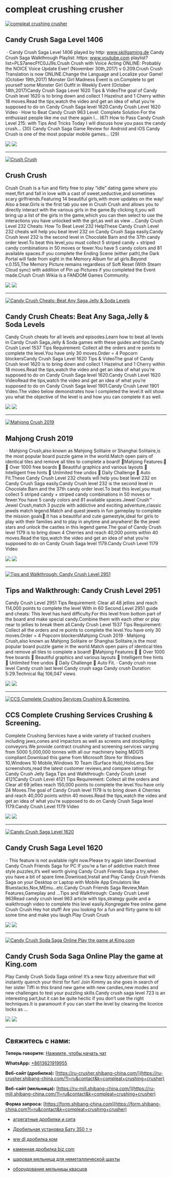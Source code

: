 # compleat crushing crusher

<a href="https://swt.shibang-china.com/?l=ru&img&k=compleat+crushing+crusher" target="_blank">![compleat crushing crusher](http://static.shibang-china.com/all-800x300/573.jpg)</a>

## Candy Crush Saga Level 1406
&nbsp;&#0183;&#32;Candy Crush Saga Level 1406 played by http: www.skillgaming.de Candy Crush Saga Walkthrough Playlist: https: www.youtube.com playlist?list=PLS7anecFfC0JJ9s.Crush Crush with Voice Acting ONLINE: Probably the NOICE Voice Update Ever! (November 30th,2017) v 0.209.Crush Crush Translation is now ONLINE.Change the Language and Localize your Game! (October 19th,2017) Monster Girl Madness Event is on.Complete to get yourself some Monster Girl Outfit in Weekly Event (October 14th,2017)Candy Crush Saga Level 1620 Tips &amp; VideoThe goal of Candy Crush level 1620 is to bring down and collect 1 Hazelnut and 1 Cherry within 18 moves.Read the tips,watch the video and get an idea of what you’re supposed to do on Candy Crush Saga level 1620.Candy Crush Level 1620 Video&nbsp;&#0183;&#32;How to Beat Candy Crush 963 Level: Complete Solution For the enthusiast people like me out there again I… (67) How to Pass Candy Crush Level 215: with Tips And Tricks Today I will discuss how you pass the candy crush… (30) Candy Crush Saga Game Review for Android and iOS Candy Crush is one of the most popular mobile games… (29)


<a href="https://whatsapp.shibangsoft.com/WhatsApp.php" target="_blank" title="WhatsApp">![](http://static.shibang-china.com/icon/whatsapp.png)</a> <a href="https://swt.shibang-china.com/?l=ru&icon&k=compleat+crushing+crusher" target="_blank">![](http://static.shibang-china.com/icon/chat-ru.png)</a>

---

<a href="https://swt.shibang-china.com/?l=ru&img&k=compleat+crushing+crusher" target="_blank">![Crush Crush](http://static.shibang-china.com/all-800x300/1072.jpg)</a>

## Crush Crush
Crush Crush is a fun and flirty free to play “idle” dating game where you meet,flirt and fall in love with a cast of sweet,seductive,and sometimes scary girlfriends.Featuring 14 beautiful girls,with more updates on the way! Also a bear.Girls is the first tab you see in Crush Crush and allows you to directly interact with the various girls in the game.By clicking it,you will bring up a list of the girls in the game,which you can then select to use the interactions you have unlocked with the girl,as well as view …Candy Crush Level 232 Cheats: How To Beat Level 232 HelpThese Candy Crush Level 232 cheats will help you beat level 232 on Candy Crush Saga easily.Candy Crush level 232 is the second level in Chocolate Barn and the 37th candy order level.To beat this level,you must collect 5 striped candy + striped candy combinations in 50 moves or fewer.You have 5 candy colors and 81 available spaces.If you complete the Ending Scene (either path),the Dark Portal will fade from sight in the Memory Album for all girls.Beyond v.0.155,The Memory Picture remains regardless of Soft Reset (With Steam Cloud sync) with addition of Pin up Pictures if you completed the Event made.Crush Crush Wikia is a FANDOM Games Community.


<a href="https://whatsapp.shibangsoft.com/WhatsApp.php" target="_blank" title="WhatsApp">![](http://static.shibang-china.com/icon/whatsapp.png)</a> <a href="https://swt.shibang-china.com/?l=ru&icon&k=compleat+crushing+crusher" target="_blank">![](http://static.shibang-china.com/icon/chat-ru.png)</a>

---

<a href="https://swt.shibang-china.com/?l=ru&img&k=compleat+crushing+crusher" target="_blank">![Candy Crush Cheats: Beat Any Saga,Jelly &amp; Soda Levels](http://static.shibang-china.com/all-800x300/695.jpg)</a>

## Candy Crush Cheats: Beat Any Saga,Jelly &amp; Soda Levels
Candy Crush cheats for all levels and episodes.Learn how to beat all levels in Candy Crush Saga,Jelly &amp; Soda games with these guides and tips.Candy Crush Level 1537 Tips Requirement: Collect all the orders and re points to complete the level.You have only 30 moves.Order = 4 Popcorn blockersCandy Crush Saga Level 1620 Tips &amp; VideoThe goal of Candy Crush level 1620 is to bring down and collect 1 Hazelnut and 1 Cherry within 18 moves.Read the tips,watch the video and get an idea of what you’re supposed to do on Candy Crush Saga level 1620.Candy Crush Level 1620 VideoRead the tips,watch the video and get an idea of what you’re supposed to do on Candy Crush Saga level 1901.Candy Crush Level 1901 Video.The video below demonstrates how I completed the level.It will show you what the objective of the level is and how you can complete it as well.


<a href="https://whatsapp.shibangsoft.com/WhatsApp.php" target="_blank" title="WhatsApp">![](http://static.shibang-china.com/icon/whatsapp.png)</a> <a href="https://swt.shibang-china.com/?l=ru&icon&k=compleat+crushing+crusher" target="_blank">![](http://static.shibang-china.com/icon/chat-ru.png)</a>

---

<a href="https://swt.shibang-china.com/?l=ru&img&k=compleat+crushing+crusher" target="_blank">![Mahjong Crush 2019](http://static.shibang-china.com/all-800x300/810.jpg)</a>

## Mahjong Crush 2019
&nbsp;&#0183;&#32;Mahjong Crush,also known as Mahjong Solitaire or Shanghai Solitaire,is the most popular board puzzle game in the world.Match open pairs of identical tiles and remove all tiles to complete a board! 🌟Mahjong Features:🌟 🔸 Over 1000 free boards 🔸 Beautiful graphics and various layouts 🔸 Intelligent free hints 🔸 Unlimited free undos 🔸 Daily Challenge 🔸 Auto Fit.These Candy Crush Level 232 cheats will help you beat level 232 on Candy Crush Saga easily.Candy Crush level 232 is the second level in Chocolate Barn and the 37th candy order level.To beat this level,you must collect 5 striped candy + striped candy combinations in 50 moves or fewer.You have 5 candy colors and 81 available spaces.Jewel Crush™&nbsp;&#0183;&#32;Jewel Crush,match 3 puzzle with addictive and exciting adventure,classic jewels match legend.Match and quest jewels in fun gameplay to complete the mission goals💎.It has a beautiful and cute gamestyle,ideal for girls to play with their families and to play in anytime and anywhere! Be the jewel stars and unlock the castles in this legend game.The goal of Candy Crush level 1179 is to bring down 4 Cherries and reach 40,000 points within 40 moves.Read the tips,watch the video and get an idea of what you’re supposed to do on Candy Crush Saga level 1179.Candy Crush Level 1179 Video


<a href="https://whatsapp.shibangsoft.com/WhatsApp.php" target="_blank" title="WhatsApp">![](http://static.shibang-china.com/icon/whatsapp.png)</a> <a href="https://swt.shibang-china.com/?l=ru&icon&k=compleat+crushing+crusher" target="_blank">![](http://static.shibang-china.com/icon/chat-ru.png)</a>

---

<a href="https://swt.shibang-china.com/?l=ru&img&k=compleat+crushing+crusher" target="_blank">![Tips and Walkthrough: Candy Crush Level 2951](http://static.shibang-china.com/all-800x300/1238.jpg)</a>

## Tips and Walkthrough: Candy Crush Level 2951
Candy Crush Level 2951 Tips Requirement: Clear all 48 jellies and reach 114,000 points to complete the level With in 60 Second.Level 2951 guide and cheats: This level has hard difficulty.For this level from bottom part of the board and make special candy.Combine them with each other or play near to jellies to break them all.Candy Crush Level 1537 Tips Requirement: Collect all the orders and re points to complete the level.You have only 30 moves.Order = 4 Popcorn blockersMahjong Crush 2019&nbsp;&#0183;&#32;Mahjong Crush,also known as Mahjong Solitaire or Shanghai Solitaire,is the most popular board puzzle game in the world.Match open pairs of identical tiles and remove all tiles to complete a board! 🌟Mahjong Features:🌟 🔸 Over 1000 free boards 🔸 Beautiful graphics and various layouts 🔸 Intelligent free hints 🔸 Unlimited free undos 🔸 Daily Challenge 🔸 Auto Fit.&nbsp;&#0183;&#32;Candy crush rose level Candy crush last level Candy crush saga Candy crush Duration: 5:29.Technical Raj 106,047 views


<a href="https://whatsapp.shibangsoft.com/WhatsApp.php" target="_blank" title="WhatsApp">![](http://static.shibang-china.com/icon/whatsapp.png)</a> <a href="https://swt.shibang-china.com/?l=ru&icon&k=compleat+crushing+crusher" target="_blank">![](http://static.shibang-china.com/icon/chat-ru.png)</a>

---

<a href="https://swt.shibang-china.com/?l=ru&img&k=compleat+crushing+crusher" target="_blank">![CCS Complete Crushing Services Crushing &amp; Screening.](http://static.shibang-china.com/all-800x300/809.jpg)</a>

## CCS Complete Crushing Services Crushing &amp; Screening.
Complete Crushing Services have a wide variety of tracked crushers including jaws,cones and impactors as well as screens and stockpiling conveyors.We provide contract crushing and screening services varying from 5000 5,000,000 tonnes with all our machinery being MDG15 compliant.Download this game from Microsoft Store for Windows 10,Windows 10 Mobile,Windows 10 Team (Surface Hub),HoloLens.See screenshots,read the latest customer reviews,and compare ratings for Candy Crush Jelly Saga.Tips and Walkthrough: Candy Crush Level 4121Candy Crush Level 4121 Tips Requirement: Collect all the orders and Clear all 69 jellies reach 150,000 points to complete the level.You have only 24 Moves.The goal of Candy Crush level 1179 is to bring down 4 Cherries and reach 40,000 points within 40 moves.Read the tips,watch the video and get an idea of what you’re supposed to do on Candy Crush Saga level 1179.Candy Crush Level 1179 Video


<a href="https://whatsapp.shibangsoft.com/WhatsApp.php" target="_blank" title="WhatsApp">![](http://static.shibang-china.com/icon/whatsapp.png)</a> <a href="https://swt.shibang-china.com/?l=ru&icon&k=compleat+crushing+crusher" target="_blank">![](http://static.shibang-china.com/icon/chat-ru.png)</a>

---

<a href="https://swt.shibang-china.com/?l=ru&img&k=compleat+crushing+crusher" target="_blank">![Candy Crush Saga Level 1620](http://static.shibang-china.com/all-800x300/765.jpg)</a>

## Candy Crush Saga Level 1620
&nbsp;&#0183;&#32;This feature is not available right now.Please try again later.Download Candy Crush Friends Saga for PC If you’re a fan of addictive match three style puzzles,it’s well worth giving Candy Crush Friends Saga a try,when you have a bit of spare time.Download,Install and Play Candy Crush Friends Saga on your Desktop or Laptop with Mobile App Emulators like Bluestacks,Nox,MEmu…etc.Candy Crush Friends Saga Review,Main Features,Gameplay and …Tips and Walkthrough: Candy Crush Level 963Read candy crush level 963 article with tips,strategy guide and a walkthrough video to complete this level easily.Kongregate free online game Crush Crush Hey hot stuff! Are you looking for a fun and flirty game to kill some time and make you laugh.Play Crush Crush


<a href="https://whatsapp.shibangsoft.com/WhatsApp.php" target="_blank" title="WhatsApp">![](http://static.shibang-china.com/icon/whatsapp.png)</a> <a href="https://swt.shibang-china.com/?l=ru&icon&k=compleat+crushing+crusher" target="_blank">![](http://static.shibang-china.com/icon/chat-ru.png)</a>

---

<a href="https://swt.shibang-china.com/?l=ru&img&k=compleat+crushing+crusher" target="_blank">![Candy Crush Soda Saga Online Play the game at King.com](http://static.shibang-china.com/all-800x300/806.jpg)</a>

## Candy Crush Soda Saga Online Play the game at King.com
Play Candy Crush Soda Saga online! It’s a new fizzy adventure that will instantly quench your thirst for fun! Join Kimmy as she goes in search of her sister Tiffi in this brand new game with new candies,new modes and new challenges to test your puzzling skills.Candy crush saga level 723 is an interesting part,but it can be quite hectic if you don’t use the right techniques.It is paramount if you can start the level by clearing the licorice locks as …

<a href="https://whatsapp.shibangsoft.com/WhatsApp.php" target="_blank" title="WhatsApp">![](http://static.shibang-china.com/icon/whatsapp.png)</a> <a href="https://swt.shibang-china.com/?l=ru&icon&k=compleat+crushing+crusher" target="_blank">![](http://static.shibang-china.com/icon/chat-ru.png)</a>

---
## Свяжитесь с нами:

**Теперь говорите:** [Нажмите, чтобы начать чат](https://swt.shibang-china.com?l=ru&contact&k=compleat+crushing+crusher)

**WhatsApp:**  [+8613621919955](https://whatsapp.shibangsoft.com/WhatsApp.php)

**Веб-сайт (дробилка):** [https://ru-crusher.shibang-china.com/](https://ru-crusher.shibang-china.com/?l=ru&contact&k=compleat+crushing+crusher)

**Веб-сайт (мельница):** [https://ru-mill.shibang-china.com/](https://ru-mill.shibang-china.com/?l=ru&contact&k=compleat+crushing+crusher)

**Форма запроса:** [https://form.shibang-china.com](https://form.shibang-china.com?l=ru&contact&k=compleat+crushing+crusher)

* [агрегатные дробилки и сита](../132/%D0%B0%D0%B3%D1%80%D0%B5%D0%B3%D0%B0%D1%82%D0%BD%D1%8B%D0%B5%20%D0%B4%D1%80%D0%BE%D0%B1%D0%B8%D0%BB%D0%BA%D0%B8%20%D0%B8%20%D1%81%D0%B8%D1%82%D0%B0.md)

* [Дробильная установка Бату 350 т  ч](../131/%D0%94%D1%80%D0%BE%D0%B1%D0%B8%D0%BB%D1%8C%D0%BD%D0%B0%D1%8F%20%D1%83%D1%81%D1%82%D0%B0%D0%BD%D0%BE%D0%B2%D0%BA%D0%B0%20%D0%91%D0%B0%D1%82%D1%83%20350%20%D1%82%20%20%D1%87.md)

* [ww dl дробилка ком](../132/ww%20dl%20%D0%B4%D1%80%D0%BE%D0%B1%D0%B8%D0%BB%D0%BA%D0%B0%20%D0%BA%D0%BE%D0%BC.md)

* [каменная дробилка biz com](../135/%D0%BA%D0%B0%D0%BC%D0%B5%D0%BD%D0%BD%D0%B0%D1%8F%20%D0%B4%D1%80%D0%BE%D0%B1%D0%B8%D0%BB%D0%BA%D0%B0%20biz%20com.md)

* [шаровая мельница для неметаллической шахты](../131/%D1%88%D0%B0%D1%80%D0%BE%D0%B2%D0%B0%D1%8F%20%D0%BC%D0%B5%D0%BB%D1%8C%D0%BD%D0%B8%D1%86%D0%B0%20%D0%B4%D0%BB%D1%8F%20%D0%BD%D0%B5%D0%BC%D0%B5%D1%82%D0%B0%D0%BB%D0%BB%D0%B8%D1%87%D0%B5%D1%81%D0%BA%D0%BE%D0%B9%20%D1%88%D0%B0%D1%85%D1%82%D1%8B.md)

* [оборудование мельницы квасцов](../134/%D0%BE%D0%B1%D0%BE%D1%80%D1%83%D0%B4%D0%BE%D0%B2%D0%B0%D0%BD%D0%B8%D0%B5%20%D0%BC%D0%B5%D0%BB%D1%8C%D0%BD%D0%B8%D1%86%D1%8B%20%D0%BA%D0%B2%D0%B0%D1%81%D1%86%D0%BE%D0%B2.md)
